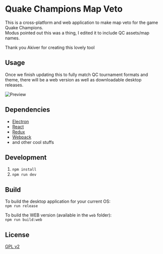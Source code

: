 # Quake Champions Map Veto

This is a cross-platform and web application to make map veto for the game Quake Champions.  
Modus pointed out this was a thing, I edited it to include QC assets/map names. 

Thank you Akiver for creating this lovely tool 

## Usage

Once we finish updating this to fully match QC tournament formats and theme, there will be a web version as well as downloadable desktop releases.

![Preview](https://raw.github.com/sneakyness/quake-champions-map-veto/blob/master/preview.png)

## Dependencies

- [Electron](https://electron.atom.io/)
- [React](https://facebook.github.io/react/)
- [Redux](http://redux.js.org/)
- [Webpack](https://webpack.js.org/)
- and other cool stuffs

## Development

1. `npm install`
2. `npm run dev`

## Build

To build the desktop application for your current OS:  
`npm run release`

To build the WEB version (available in the `web` folder):  
`npm run build:web`

## License

[GPL v2](https://github.com/sneakyness/quake-champions-map-veto/blob/master/LICENSE.md)
